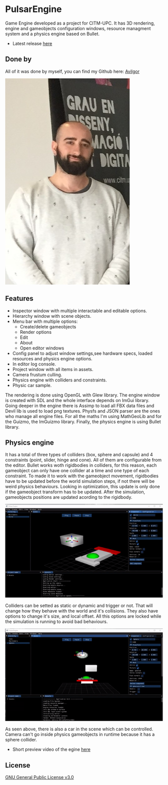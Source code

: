 # PulsarEngine
Game Engine developed as a project for CITM-UPC. It has 3D rendering, engine and gameobjects configuration windows, 
resource managment system and a physics engine based on Bullet. 

* Latest release [here](https://github.com/Avilgor/PulsarEngine/releases)

## Done by

All of it was done by myself, you can find my Github here: [Avilgor](https://github.com/Avilgor)

![](https://github.com/Avilgor/PulsarEngine/blob/master/docs/Foto.jpg?raw=true)

## Features

* Inspector window with multiple interactable and editable options.
* Hierarchy window with scene objects.
* Menu bar with multiple options:
  * Create/delete gameobjects 
  * Render options
  * Edit
  * About 
  * Open editor windows
* Config panel to adjust window settings,see hardware specs, loaded resources and physics engine options.
* In editor log console.
* Project window with all items in assets.
* Camera frustum culling.
* Physics engine with colliders and constraints.
* Physic car sample.

The rendering is done using OpenGL with Glew library. The engine window is created with SDL and the whole interface depends on ImGui library. Going deeper in the engine there is
Assimp to load all FBX data files and Devil lib is used to load png textures. Physfs and JSON parser are the ones who manage all engine files. For all the maths I'm using MathGeoLib and for the Guizmo, the ImGuizmo library. Finally, the physics engine is using Bullet library.



## Physics engine
It has a total of three types of colliders (box, sphere and capsule) and 4 constraints (point, slider, hinge and cone). 
All of them are configurable from the editor. Bullet works woth rigidbodies in colliders, for this reason, each gameobject can only have one collider at a time and one type of each constraint. To made it to work with the gameobject movement, rigidbodies have to be updated before the world simulation steps, 
if not there will be weird physics behaviours. Looking in optimization, this update is only done if the gameobject transform has to be updated. After the simulation,
gameobjects positions are updated acording to the rigidbody.

![](https://github.com/Avilgor/PulsarEngine/blob/master/docs/PhysicsEditor.gif?raw=true)

Colliders can be setted as static or dynamic and trigger or not. That will change how they behave with the world and it's collisions. They also have options to change it's size, and local offset. All this options are locked while the simulation is running to avoid bad behaviours.

![](https://github.com/Avilgor/PulsarEngine/blob/master/docs/PhysicsWorking.gif?raw=true)

As seen above, there is also a car in the scene which can be controlled. Camera can't go inside physics gameobjects in runtime because it has a sphere collider.

* Short preview video of the egine [here](https://youtu.be/m5jjUIIsD_s)

## License

[GNU General Public License v3.0](https://github.com/Avilgor/PulsarEngine/blob/master/LICENSE)
